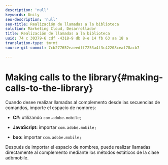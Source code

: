 ```yaml
---
description: 'null'
keywords: Unity
seo-description: 'null'
seo-title: Realización de llamadas a la biblioteca
solution: Marketing Cloud, Desarrollador
title: Realización de llamadas a la biblioteca
uuid: 74 c 30379-6 cdf -4318-9 db 8-e 14 fb 63 aa 18 a
translation-type: tm+mt
source-git-commit: 7cb277652eaeedff7253a4f3c42208ceaf78acb7

---
```



# Making calls to the library{#making-calls-to-the-library}

Cuando desee realizar llamadas al complemento desde las secuencias de comandos, importe el espacio de nombres:

* **C#:** utilizando `com.adobe.mobile;`

* **JavaScript:** importar `com.adobe.mobile;`

* **boo:** importar `com.adobe.mobile;`

Después de importar el espacio de nombres, puede realizar llamadas directamente al complemento mediante los métodos estáticos de la clase adbmobile.

